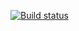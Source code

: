 [![Build status](https://ci.appveyor.com/api/projects/status/q66s4poqow6y94p9/branch/main?svg=true)](https://ci.appveyor.com/project/JuliyaSalam/ci4-1/branch/main)
